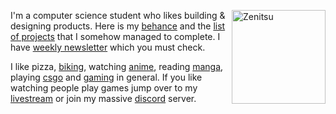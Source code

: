 
<a href="https://zenitsu.me/cal" target="_blank"><img align="right" src="https://media.discordapp.net/attachments/771307030404399115/926469704414031922/ezgif.com-gif-maker_3.gif" alt="Zenitsu" height="150px"></a> 

I'm a computer science student who likes building & designing products. Here is my [behance](https://www.behance.net/calatop) and the [list of projects](https://github.com/Calatop/Calatop/blob/main/projects.md) that I somehow managed to complete. I have [weekly newsletter](https://tanoshi.substack.com/) which you must check.

I like pizza, [biking](https://www.strava.com/athletes/51964595), watching [anime](https://myanimelist.net/animelist/Calatop), reading [manga](https://myanimelist.net/mangalist/Calatop),  playing [csgo](https://settings.gg/player/279387466) and [gaming](https://steamcommunity.com/id/calatop) in general. If you like watching people play games jump over to my [livestream](https://www.youtube.com/channel/UCIal5uyyIBPUFq5rLkhLqjg) or join my massive [discord](https://discord.com/invite/shfnNRN) server.
